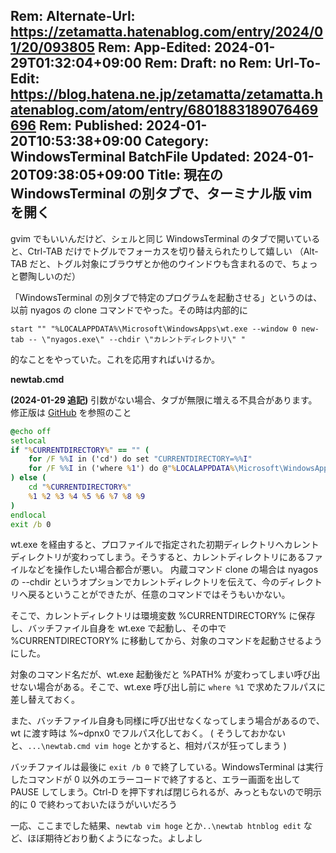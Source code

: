 Rem: Alternate-Url: https://zetamatta.hatenablog.com/entry/2024/01/20/093805
Rem: App-Edited: 2024-01-29T01:32:04+09:00
Rem: Draft: no
Rem: Url-To-Edit: https://blog.hatena.ne.jp/zetamatta/zetamatta.hatenablog.com/atom/entry/6801883189076469696
Rem: Published: 2024-01-20T10:53:38+09:00
Category: WindowsTerminal BatchFile
Updated: 2024-01-20T09:38:05+09:00
Title: 現在の WindowsTerminal の別タブで、ターミナル版 vim を開く
---
gvim でもいいんだけど、シェルと同じ WindowsTerminal のタブで開いていると、Ctrl-TAB だけでトグルでフォーカスを切り替えられたりして嬉しい
（Alt-TAB だと、トグル対象にブラウザとか他のウインドウも含まれるので、ちょっと鬱陶しいのだ）

「WindowsTerminal の別タブで特定のプログラムを起動させる」というのは、以前 nyagos の clone コマンドでやった。その時は内部的に

```
start "" "%LOCALAPPDATA%\Microsoft\WindowsApps\wt.exe --window 0 new-tab -- \"nyagos.exe\" --chdir \"カレントディレクトリ\" "
```

的なことをやっていた。これを応用すればいけるか。

**newtab.cmd**

**(2024-01-29 追記)** 引数がない場合、タブが無限に増える不具合があります。修正版は [GitHub](https://github.com/hymkor/newtab.cmd) を参照のこと
```bat
@echo off
setlocal
if "%CURRENTDIRECTORY%" == "" (
    for /F %%I in ('cd') do set "CURRENTDIRECTORY=%%I"
    for /F %%I in ('where %1') do @"%LOCALAPPDATA%\Microsoft\WindowsApps\wt.exe" --window 0 new-tab -- %~dpnx0 %%I %2 %3 %4 %5 %6 %7 %8 %9
) else (
    cd "%CURRENTDIRECTORY%"
    %1 %2 %3 %4 %5 %6 %7 %8 %9
)
endlocal
exit /b 0
```

wt.exe を経由すると、プロファイルで指定された初期ディレクトリへカレントディレクトリが変わってしまう。そうすると、カレントディレクトリにあるファイルなどを操作したい場合都合が悪い。
内蔵コマンド clone の場合は nyagos の --chdir というオプションでカレントディレクトリを伝えて、今のディレクトリへ戻るということができたが、任意のコマンドではそうもいかない。

そこで、カレントディレクトリは環境変数 %CURRENTDIRECTORY% に保存し、バッチファイル自身を wt.exe で起動し、その中で %CURRENTDIRECTORY% に移動してから、対象のコマンドを起動させるようにした。

対象のコマンド名だが、wt.exe 起動後だと %PATH% が変わってしまい呼び出せない場合がある。そこで、wt.exe 呼び出し前に `where %1` で求めたフルパスに差し替えておく。

また、バッチファイル自身も同様に呼び出せなくなってしまう場合があるので、wt に渡す時は %~dpnx0 でフルパス化しておく。
( そうしておかないと、`...\newtab.cmd vim hoge` とかすると、相対パスが狂ってしまう )

バッチファイルは最後に `exit /b 0` で終了している。WindowsTerminal は実行したコマンドが 0 以外のエラーコードで終了すると、エラー画面を出して PAUSE してしまう。Ctrl-D を押下すれば閉じられるが、みっともないので明示的に 0 で終わっておいたほうがいいだろう

一応、ここまでした結果、`newtab vim hoge` とか`..\newtab htnblog edit` など、ほぼ期待どおり動くようになった。よしよし
